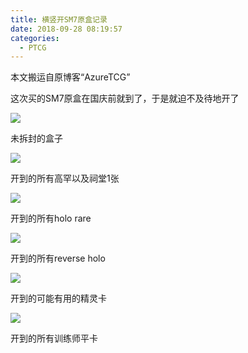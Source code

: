```yaml
---
title: 横竖开SM7原盒记录
date: 2018-09-28 08:19:57
categories:
  - PTCG
---
```

本文搬运自原博客“AzureTCG”

这次买的SM7原盒在国庆前就到了，于是就迫不及待地开了

<!--more-->

![](https://raw.githubusercontent.com/oscarcx123/hexo_resource/master/img/ptcg_hengshu_sm7_booster_box_1.jpg)

未拆封的盒子

![](https://raw.githubusercontent.com/oscarcx123/hexo_resource/master/img/ptcg_hengshu_sm7_booster_box_2.jpg)

开到的所有高罕以及祠堂1张

![](https://raw.githubusercontent.com/oscarcx123/hexo_resource/master/img/ptcg_hengshu_sm7_booster_box_3.jpg)

开到的所有holo rare

![](https://raw.githubusercontent.com/oscarcx123/hexo_resource/master/img/ptcg_hengshu_sm7_booster_box_4.jpg)

开到的所有reverse holo

![](https://raw.githubusercontent.com/oscarcx123/hexo_resource/master/img/ptcg_hengshu_sm7_booster_box_5.jpg)

开到的可能有用的精灵卡

![](https://raw.githubusercontent.com/oscarcx123/hexo_resource/master/img/ptcg_hengshu_sm7_booster_box_6.jpg)

开到的所有训练师平卡